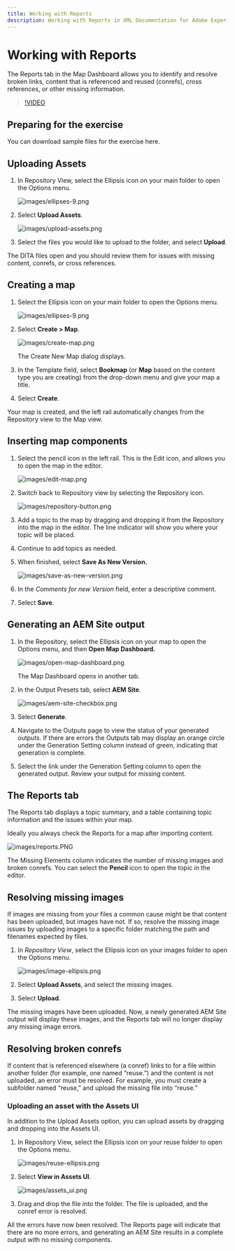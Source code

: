 ```yaml
---
title: Working with Reports
description: Working with Reports in XML Documentation for Adobe Experience Manager
---
```


# Working with Reports

The Reports tab in the Map Dashboard allows you to identify and resolve broken links, content that is referenced and reused (conrefs), cross references, or other missing information. 

>[!VIDEO](https://video.tv.adobe.com/v/338992)

## Preparing for the exercise

You can download sample files for the exercise here.

<!-- ![Exercise-Download](assets/working-with-reports.zip) -->

## Uploading Assets

1. In Repository View, select the Ellipsis icon on your main folder to open the Options menu.

    ![images/ellipses-9.png](images/ellipses-9.png)
 
2. Select **Upload Assets**.

    ![images/upload-assets.png](images/upload-assets.png)
 
3. Select the files you would like to upload to the folder, and select **Upload**.
    
The DITA files open and you should review them for issues with missing content, conrefs, or cross references.

## Creating a map

1. Select the Ellipsis icon on your main folder to open the Options menu.

    ![images/ellipses-9.png](images/ellipses-9.png)
 
2. Select **Create > Map**.

    ![images/create-map.png](images/create-map.png)

    The Create New Map dialog displays.

3. In the Template field, select **Bookmap** (or **Map** based on the content type you are creating) from the drop-down menu and give your map a title.

4. Select **Create**.

Your map is created, and the left rail automatically changes from the Repository view to the Map view.

## Inserting map components

1. Select the pencil icon in the left rail.
This is the Edit icon, and allows you to open the map in the editor.

    ![images/edit-map.png](images/edit-map.png)

2. Switch back to Repository view by selecting the Repository icon.

    ![images/repository-button.png](images/repository-button.png)

3. Add a topic to the map by dragging and dropping it from the Repository into the map in the editor.
The line indicator will show you where your topic will be placed.

4. Continue to add topics as needed.

5. When finished, select **Save As New Version.**
 
    ![images/save-as-new-version.png](images/save-as-new-version.png)

6. In the *Comments for new Version* field, enter a descriptive comment.

7. Select **Save**. 

## Generating an AEM Site output

1. In the Repository, select the Ellipsis icon on your map to open the Options menu, and then **Open Map Dashboard.**

    ![images/open-map-dashboard.png](images/open-map-dashboard.png)

    The Map Dashboard opens in another tab.
2. In the Output Presets tab, select **AEM Site**.

    ![images/aem-site-checkbox.png](images/aem-site-checkbox.png)
 
3. Select **Generate**.

4. Navigate to the Outputs page to view the status of your generated outputs.
If there are errors the Outputs tab may display an orange circle under the Generation Setting column instead of green, indicating that generation is complete.

5. Select the link under the Generation Setting column to open the generated output.
Review your output for missing content.

## The Reports tab

The Reports tab displays a topic summary, and a table containing topic information and the issues within your map. 

Ideally you always check the Reports for a map after importing content.

![images/reports.PNG](images/reports.PNG)

The Missing Elements column indicates the number of missing images and broken conrefs. You can select the **Pencil** icon to open the topic in the editor.

## Resolving missing images

If images are missing from your files a common cause might be that content has been uploaded, but images have not. If so, resolve the missing image issues by uploading images to a specific folder matching the path and filenames expected by files.

1. In *Repository View*, select the Ellipsis icon on your images folder to open the Options menu.

    ![images/image-ellipsis.png](images/image-ellipsis.png)   
 
2. Select **Upload Assets**, and select the missing images.

3. Select **Upload**.

The missing images have been uploaded. Now, a newly generated AEM Site output will display these images, and the Reports tab will no longer display any missing image errors.

## Resolving broken conrefs

If content that is referenced elsewhere (a conref) links to for a file within another folder (for example, one named “reuse.”) and the content is not uploaded, an error must be resolved. For example, you must create a subfolder named “reuse,” and upload the missing file into “reuse.”

### Uploading an asset with the Assets UI

In addition to the Upload Assets option, you can upload assets by dragging and dropping into the Assets UI.

1. In Repository View, select the Ellipsis icon on your reuse folder to open the Options menu.

    ![images/reuse-ellipsis.png](images/reuse-ellipsis.png)
 
2. Select **View in Assets UI**. 

    ![images/assets_ui.png](images/assets_ui.png)
 
3. Drag and drop the file into the folder.
The file is uploaded, and the conref error is resolved.

All the errors have now been resolved. The Reports page will indicate that there are no more errors, and generating an AEM Site results in a complete output with no missing components.


